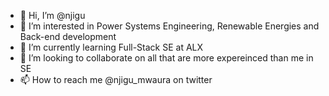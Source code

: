 - 👋 Hi, I’m @njigu
- 👀 I’m interested in Power Systems Engineering, Renewable Energies and Back-end development
- 🌱 I’m currently learning Full-Stack SE at ALX
- 💞️ I’m looking to collaborate on all that are more expereinced than me in SE
- 📫 How to reach me @njigu_mwaura on twitter

<!---
njigu/njigu is a ✨ special ✨ repository because its `README.md` (this file) appears on your GitHub profile.
You can click the Preview link to take a look at your changes.
--->
